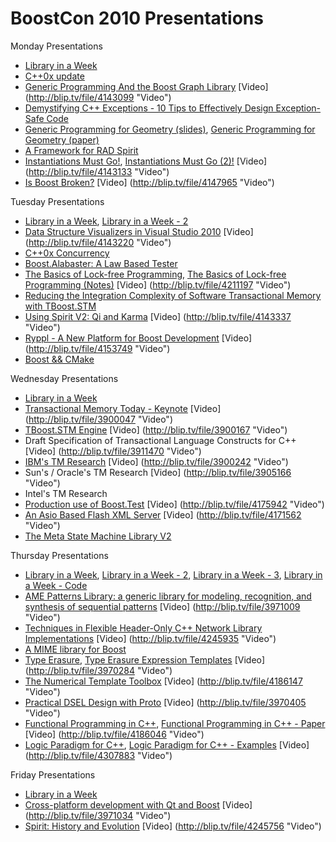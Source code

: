 # BoostCon 2010 Presentations

Monday Presentations

 * [Library in a Week](http://www.filetolink.com/a072de9c "Library in a Week")
 * [C++0x update](http://www.filetolink.com/f8ad603c "C++0x update")
 * [Generic Programming And the Boost Graph Library](http://www.filetolink.com/b6a2b60a "Generic Programming And the Boost Graph Library") [Video] (http://blip.tv/file/4143099 "Video")
 * [Demystifying C++ Exceptions - 10 Tips to Effectively Design Exception-Safe Code](http://www.filetolink.com/3effe320 "Demystifying C++ Exceptions - 10 Tips to Effectively Design Exception-Safe Code")
 * [Generic Programming for Geometry (slides)](http://www.filetolink.com/77275ecc "Generic Programming for Geometry"), [Generic Programming for Geometry (paper)](http://www.filetolink.com/19e4d69e "Generic Programming for Geometry - paper")
 * [A Framework for RAD Spirit](http://www.filetolink.com/ad3f8505 "A Framework for RAD Spirit")
 * [Instantiations Must Go!](http://www.filetolink.com/314e3121 "Instantiations Must Go!"), [Instantiations Must Go (2)!](http://www.filetolink.com/ff2cd4a7 "Instantiations Must Go 2!") [Video] (http://blip.tv/file/4143133 "Video")
 * [Is Boost Broken?](http://www.filetolink.com/929305d0 "Is Boost Broken?") [Video] (http://blip.tv/file/4147965 "Video")

Tuesday Presentations

 * [Library in a Week](http://www.filetolink.com/e01601b1 "Library in a Week"), [Library in a Week - 2](http://www.filetolink.com/136dbe95 "Library in a Week - 2")
 * [Data Structure Visualizers in Visual Studio 2010](http://www.filetolink.com/17ad36ef "Data Structure Visualizers in Visual Studio 2010") [Video] (http://blip.tv/file/4143220 "Video")
 * [C++0x Concurrency](http://www.filetolink.com/06c4fa2d "C++0x Concurrency")
 * [Boost.Alabaster: A Law Based Tester](http://www.filetolink.com/c0bbc11d "Boost.Alabaster: A Law Based Tester")
 * [The Basics of Lock-free Programming](http://www.filetolink.com/7dd7b80e "The Basics of Lock-free Programming"), [The Basics of Lock-free Programming (Notes)](http://www.filetolink.com/17e6110b "The Basics of Lock-free Programming - Notes") [Video] (http://blip.tv/file/4211197 "Video")
 * [Reducing the Integration Complexity of Software Transactional Memory with TBoost.STM](http://www.filetolink.com/f083a3db "Reducing the Integration Complexity of Software Transactional Memory with TBoost.STM")
 * [Using Spirit V2: Qi and Karma](http://www.filetolink.com/fb87b9ad "Using Spirit V2: Qi and Karma") [Video] (http://blip.tv/file/4143337 "Video")
 * [Ryppl - A New Platform for Boost Development](http://www.filetolink.com/c644b59c "Ryppl - A New Platform for Boost Development") [Video] (http://blip.tv/file/4153749 "Video")
 * [Boost && CMake](http://www.filetolink.com/0135fa83 "Boost && CMake")

Wednesday Presentations

 * [Library in a Week](http://www.filetolink.com/126bb315 "Library in a Week")
 * [Transactional Memory Today - Keynote](http://prezi.com/3rnocqymnf84/tmtoday "Transactional Memory Today - Keynote") [Video] (http://blip.tv/file/3900047 "Video")
 * [TBoost.STM Engine](http://www.filetolink.com/161ee80d "TBoost.STM Engine") [Video] (http://blip.tv/file/3900167 "Video")
 * Draft Specification of Transactional Language Constructs for C++ [Video] (http://blip.tv/file/3911470 "Video")
 * [IBM's TM Research](http://www.filetolink.com/0bb6fdb4 "IBM's TM Research") [Video] (http://blip.tv/file/3900242 "Video")
 * Sun's / Oracle's TM Research [Video] (http://blip.tv/file/3905166 "Video")
 * Intel's TM Research
 * [Production use of Boost.Test](http://www.filetolink.com/ca7c54ea "Production use of Boost.Test") [Video] (http://blip.tv/file/4175942 "Video")
 * [An Asio Based Flash XML Server](http://www.filetolink.com/9186ecd0 "An Asio Based Flash XML Server") [Video] (http://blip.tv/file/4171562 "Video")
 * [The Meta State Machine Library V2](http://www.filetolink.com/7a8d9898 "The Meta State Machine Library V2")

Thursday Presentations

 * [Library in a Week](http://www.filetolink.com/0e3bc085 "Library in a Week"), [Library in a Week - 2](http://www.filetolink.com/aa22e95d "Library in a Week - 2"), [Library in a Week - 3](http://www.filetolink.com/551820e6 "Library in a Week - 3"), [Library in a Week - Code](http://www.filetolink.com/5d5e7b5d "Library in a Week - Code")
 * [AME Patterns Library: a generic library for modeling, recognition, and synthesis of sequential patterns](http://www.filetolink.com/502b763b "AME Patterns Library: a generic library for modeling, recognition, and synthesis of sequential patterns") [Video] (http://blip.tv/file/3971009 "Video")
 * [Techniques in Flexible Header-Only C++ Network Library Implementations](http://www.filetolink.com/b0e89d06 "Techniques in Flexible Header-Only C++ Network Library Implementations") [Video] (http://blip.tv/file/4245935 "Video")
 * [A MIME library for Boost](http://www.filetolink.com/6920d848 "A MIME library for Boost")
 * [Type Erasure](http://www.filetolink.com/850e7c00 "Type Erasure"), [Type Erasure Expression Templates](http://www.filetolink.com/9e3a4c75 "Type Erasure Expression Templates") [Video] (http://blip.tv/file/3970284 "Video")
 * [The Numerical Template Toolbox](http://www.filetolink.com/188d42d9 "The Numerical Template Toolbox") [Video] (http://blip.tv/file/4186147 "Video")
 * [Practical DSEL Design with Proto](http://www.filetolink.com/8685c2b8 "Practical DSEL Design with Proto") [Video] (http://blip.tv/file/3970405 "Video")
 * [Functional Programming in C++](http://www.filetolink.com/c109d02b "Functional Programming in C++"), [Functional Programming in C++ - Paper](http://www.filetolink.com/ff94ea7e "Functional Programming in C++ - Paper") [Video] (http://blip.tv/file/4186046 "Video")
 * [Logic Paradigm for C++](http://www.filetolink.com/a130f746 "Logic Paradigm for C++"), [Logic Paradigm for C++ - Examples](http://www.filetolink.com/b372d607 "Logic Paradigm for C++ - Examples") [Video] (http://blip.tv/file/4307883 "Video")

Friday Presentations

 * [Library in a Week](http://www.filetolink.com/71daba19 "Library in a Week")
 * [Cross-platform development with Qt and Boost](http://www.filetolink.com/45768754 "Cross-platform development with Qt and Boost") [Video] (http://blip.tv/file/3971034 "Video")
 * [Spirit: History and Evolution](http://www.filetolink.com/5e8ad351 "Spirit: History and Evolution") [Video] (http://blip.tv/file/4245756 "Video")
